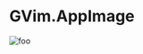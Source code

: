 # GVim.AppImage

![foo](https://github.com/nx-appbuild-hub/GVim.AppImage//actions/workflows/makefile.yml/badge.svg)
